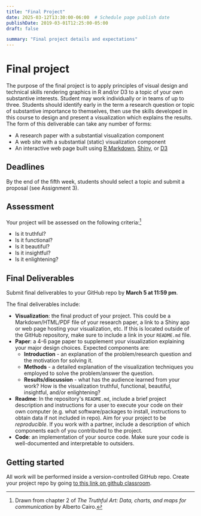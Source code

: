 ```yaml
---
title: "Final Project"
date: 2025-03-12T13:30:00-06:00  # Schedule page publish date
publishDate: 2019-03-01T12:25:00-05:00
draft: false

summary: "Final project details and expectations"
---
```


# Final project

The purpose of the final project is to apply principles of visual design and technical skills rendering graphics in R and/or D3 to a topic of your own substantive interests. Student may work individually or in teams of up to three. Students should identify early in the term a research question or topic of substantive importance to themselves, then use the skills developed in this course to design and present a visualization which explains the results. The form of this deliverable can take any number of forms:

-   A research paper with a substantial visualization component
-   A web site with a substantial (static) visualization component
-   An interactive web page built using [R Markdown](http://rmarkdown.rstudio.com/), [Shiny](https://shiny.rstudio.com/), or [D3](https://d3js.org/)

## Deadlines

By the end of the fifth week, students should select a topic and submit a proposal (see Assignment 3). <!--Students will present their projects to the class on **Wednesday, March 31**. Projects must be fully complete and submitted for grading by **Sunday, June 4 at 11:59 pm**. -->

## Assessment

Your project will be assessed on the following criteria:[^1]

-   Is it truthful?
-   Is it functional?
-   Is it beautiful?
-   Is it insightful?
-   Is it enlightening?

## Final Deliverables

Submit final deliverables to your GitHub repo by **March 5 at 11:59 pm**.

The final deliverables include:

-   **Visualization**: the final product of your project. This could be a Markdown/HTML/PDF file of your research paper, a link to a Shiny app or web page hosting your visualization, etc. If this is located outside of the GitHub repository, make sure to include a link in your `README.md` file.
-   **Paper**: a 4-6 page paper to supplement your visualization explaining your major design choices. Expected components are:
    -   **Introduction** - an explanation of the problem/research question and the motivation for solving it.
    -   **Methods** - a detailed explanation of the visualization techniques you employed to solve the problem/answer the question.
    -   **Results/discussion** - what has the audience learned from your work? How is the visualization truthful, functional, beautiful, insightful, and/or enlightening?
-   **Readme**: In the repository's `README.md`, include a brief project description and instructions for a user to execute your code on their own computer (e.g. what software/packages to install, instructions to obtain data if not included in repo). Aim for your project to be *reproducible*. If you work with a partner, include a description of which components each of you contributed to the project.
-   **Code**: an implementation of your source code. Make sure your code is well-documented and interpretable to outsiders.

## Getting started

All work will be performed inside a version-controlled GitHub repo. Create your project repo by going [to this link on github classroom](https://classroom.github.com/a/onTza0gm).

[^1]: Drawn from chapter 2 of *The Truthful Art: Data, charts, and maps for communication* by Alberto Cairo.
